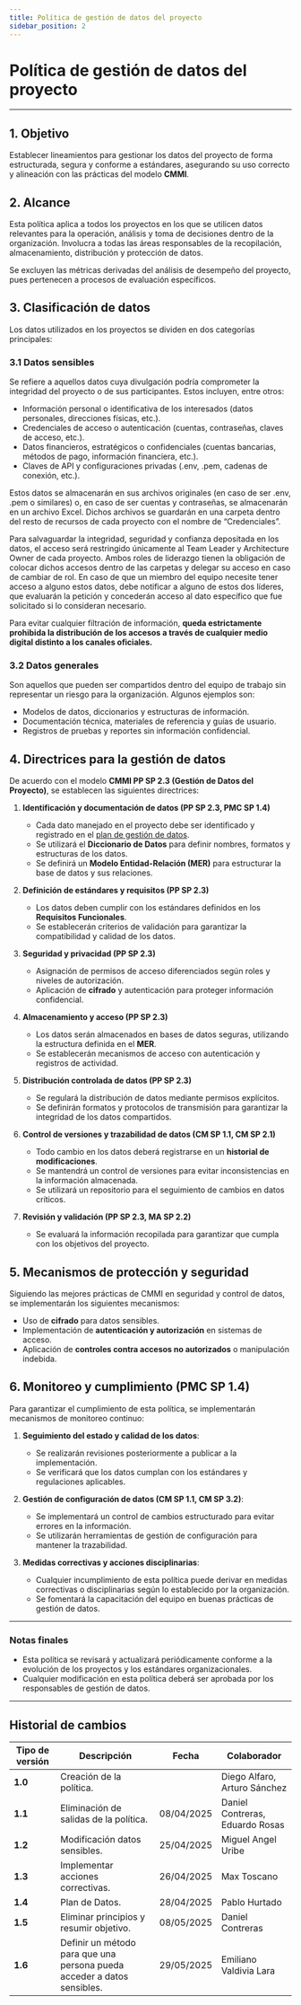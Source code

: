 ```yaml
---
title: Política de gestión de datos del proyecto
sidebar_position: 2
---
```


# **Política de gestión de datos del proyecto**

---

## **1. Objetivo**

Establecer lineamientos para gestionar los datos del proyecto de forma estructurada, segura y conforme a estándares, asegurando su uso correcto y alineación con las prácticas del modelo **CMMI**.

## **2. Alcance**

Esta política aplica a todos los proyectos en los que se utilicen datos relevantes para la operación, análisis y toma de decisiones dentro de la organización. Involucra a todas las áreas responsables de la recopilación, almacenamiento, distribución y protección de datos.

Se excluyen las métricas derivadas del análisis de desempeño del proyecto, pues pertenecen a procesos de evaluación específicos.

## **3. Clasificación de datos**

Los datos utilizados en los proyectos se dividen en dos categorías principales:

### **3.1 Datos sensibles**

Se refiere a aquellos datos cuya divulgación podría comprometer la integridad del proyecto o de sus participantes. Estos incluyen, entre otros:

- Información personal o identificativa de los interesados (datos personales, direcciones físicas, etc.).
- Credenciales de acceso o autenticación (cuentas, contraseñas, claves de acceso, etc.).
- Datos financieros, estratégicos o confidenciales (cuentas bancarias, métodos de pago, información financiera, etc.).
- Claves de API y configuraciones privadas (.env, .pem, cadenas de conexión, etc.).

Estos datos se almacenarán en sus archivos originales (en caso de ser .env, .pem o similares) o, en caso de ser cuentas y contraseñas, se almacenarán en un archivo Excel. Dichos archivos se guardarán en una carpeta dentro del resto de recursos de cada proyecto con el nombre de “Credenciales”.

Para salvaguardar la integridad, seguridad y confianza depositada en los datos, el acceso será restringido únicamente al Team Leader y Architecture Owner de cada proyecto. Ambos roles de liderazgo tienen la obligación de colocar dichos accesos dentro de las carpetas y delegar su acceso en caso de cambiar de rol. En caso de que un miembro del equipo necesite tener acceso a alguno estos datos, debe notificar a alguno de estos dos líderes, que evaluarán la petición y concederán acceso al dato específico que fue solicitado si lo consideran necesario.

Para evitar cualquier filtración de información, **queda estrictamente prohibida la distribución de los accesos a través de cualquier medio digital distinto a los canales oficiales.**

### **3.2 Datos generales**

Son aquellos que pueden ser compartidos dentro del equipo de trabajo sin representar un riesgo para la organización. Algunos ejemplos son:

- Modelos de datos, diccionarios y estructuras de información.
- Documentación técnica, materiales de referencia y guías de usuario.
- Registros de pruebas y reportes sin información confidencial.

## **4. Directrices para la gestión de datos**

De acuerdo con el modelo **CMMI PP SP 2.3 (Gestión de Datos del Proyecto)**, se establecen las siguientes directrices:

1. **Identificación y documentación de datos (PP SP 2.3, PMC SP 1.4)**

   - Cada dato manejado en el proyecto debe ser identificado y registrado en el [plan de gestión de datos](https://docs.google.com/spreadsheets/d/17af-k-gFvmqhUVZggVDDZ3HWGfbBG-TjpaLGUKcnITk/edit?usp=sharing).
   - Se utilizará el **Diccionario de Datos** para definir nombres, formatos y estructuras de los datos.
   - Se definirá un **Modelo Entidad-Relación (MER)** para estructurar la base de datos y sus relaciones.

2. **Definición de estándares y requisitos (PP SP 2.3)**

   - Los datos deben cumplir con los estándares definidos en los **Requisitos Funcionales**.
   - Se establecerán criterios de validación para garantizar la compatibilidad y calidad de los datos.

3. **Seguridad y privacidad (PP SP 2.3)**

   - Asignación de permisos de acceso diferenciados según roles y niveles de autorización.
   - Aplicación de **cifrado** y autenticación para proteger información confidencial.

4. **Almacenamiento y acceso (PP SP 2.3)**

   - Los datos serán almacenados en bases de datos seguras, utilizando la estructura definida en el **MER**.
   - Se establecerán mecanismos de acceso con autenticación y registros de actividad.

5. **Distribución controlada de datos (PP SP 2.3)**

   - Se regulará la distribución de datos mediante permisos explícitos.
   - Se definirán formatos y protocolos de transmisión para garantizar la integridad de los datos compartidos.

6. **Control de versiones y trazabilidad de datos (CM SP 1.1, CM SP 2.1)**

   - Todo cambio en los datos deberá registrarse en un **historial de modificaciones**.
   - Se mantendrá un control de versiones para evitar inconsistencias en la información almacenada.
   - Se utilizará un repositorio para el seguimiento de cambios en datos críticos.

7. **Revisión y validación (PP SP 2.3, MA SP 2.2)**

   - Se evaluará la información recopilada para garantizar que cumpla con los objetivos del proyecto.

## **5. Mecanismos de protección y seguridad**

Siguiendo las mejores prácticas de CMMI en seguridad y control de datos, se implementarán los siguientes mecanismos:

- Uso de **cifrado** para datos sensibles.
- Implementación de **autenticación y autorización** en sistemas de acceso.
- Aplicación de **controles contra accesos no autorizados** o manipulación indebida.

## **6. Monitoreo y cumplimiento (PMC SP 1.4)**

Para garantizar el cumplimiento de esta política, se implementarán mecanismos de monitoreo continuo:

1. **Seguimiento del estado y calidad de los datos**:

   - Se realizarán revisiones posteriormente a publicar a la implementación.
   - Se verificará que los datos cumplan con los estándares y regulaciones aplicables.

2. **Gestión de configuración de datos (CM SP 1.1, CM SP 3.2)**:

   - Se implementará un control de cambios estructurado para evitar errores en la información.
   - Se utilizarán herramientas de gestión de configuración para mantener la trazabilidad.

3. **Medidas correctivas y acciones disciplinarias**:

   - Cualquier incumplimiento de esta política puede derivar en medidas correctivas o disciplinarias según lo establecido por la organización.
   - Se fomentará la capacitación del equipo en buenas prácticas de gestión de datos.

---

### **Notas finales**

- Esta política se revisará y actualizará periódicamente conforme a la evolución de los proyectos y los estándares organizacionales.
- Cualquier modificación en esta política deberá ser aprobada por los responsables de gestión de datos.

---

## Historial de cambios

| **Tipo de versión** | **Descripción**                                                         | **Fecha**  | **Colaborador**                 |
| ------------------- | ----------------------------------------------------------------------- | ---------- | ------------------------------- |
| **1.0**             | Creación de la política.                                                |            | Diego Alfaro, Arturo Sánchez    |
| **1.1**             | Eliminación de salidas de la política.                                  | 08/04/2025 | Daniel Contreras, Eduardo Rosas |
| **1.2**             | Modificación datos sensibles.                                           | 25/04/2025 | Miguel Angel Uribe              |
| **1.3**             | Implementar acciones correctivas.                                       | 26/04/2025 | Max Toscano                     |
| **1.4**             | Plan de Datos.                                                          | 28/04/2025 | Pablo Hurtado                   |
| **1.5**             | Eliminar principios y resumir objetivo.                                 | 08/05/2025 | Daniel Contreras                |
| **1.6**             | Definir un método para que una persona pueda acceder a datos sensibles. | 29/05/2025 | Emiliano Valdivia Lara          |

